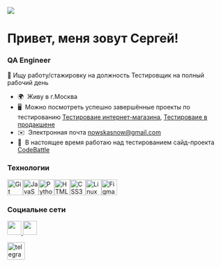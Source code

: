![](https://user-images.githubusercontent.com/18350557/176309783-0785949b-9127-417c-8b55-ab5a4333674e.gif) 
# Привет, меня зовут Сергей!

### QA Engineer
💼 Ищу работу/стажировку на должность Тестировщик на полный рабочий день

- 🌍  Живу в г.Москва
- 🖥️  Можно посмотреть успешно завершённые проекты по тестированию [Тестироваие интернет-магазина](http://github.com/Nowskas/qa-engineer-project-84), [Тестироваие в продакшене](http://github.com/Nowskas/qa-engineer-project-85)
- ✉️  Электронная почта [nowskasnow@gmail.com](mailto:nowskasnow@gmail.com) 
- 🚀  В настоящее время работаю над тестированием сайд-проекта [CodeBattle](http://codebattle.hexlet.io/)

### Технологии


<p align="left">
<a href="https://git-scm.com/" target="_blank" rel="noreferrer"><img src="https://raw.githubusercontent.com/danielcranney/readme-generator/main/public/icons/skills/git-colored.svg" width="36" height="36" alt="Git" /></a><a href="https://developer.mozilla.org/en-US/docs/Web/JavaScript" target="_blank" rel="noreferrer"><img src="https://raw.githubusercontent.com/danielcranney/readme-generator/main/public/icons/skills/javascript-colored.svg" width="36" height="36" alt="JavaScript" /></a><a href="https://www.python.org/" target="_blank" rel="noreferrer"><img src="https://raw.githubusercontent.com/danielcranney/readme-generator/main/public/icons/skills/python-colored.svg" width="36" height="36" alt="Python" /></a><a href="https://developer.mozilla.org/en-US/docs/Glossary/HTML5" target="_blank" rel="noreferrer"><img src="https://raw.githubusercontent.com/danielcranney/readme-generator/main/public/icons/skills/html5-colored.svg" width="36" height="36" alt="HTML5" /></a><a href="https://www.w3.org/TR/CSS/#css" target="_blank" rel="noreferrer"><img src="https://raw.githubusercontent.com/danielcranney/readme-generator/main/public/icons/skills/css3-colored.svg" width="36" height="36" alt="CSS3" /></a><a href="https://www.linux.org" target="_blank" rel="noreferrer"><img src="https://raw.githubusercontent.com/danielcranney/readme-generator/main/public/icons/skills/linux-colored.svg" width="36" height="36" alt="Linux" /></a><a href="https://www.figma.com/" target="_blank" rel="noreferrer"><img src="https://raw.githubusercontent.com/danielcranney/readme-generator/main/public/icons/skills/figma-colored.svg" width="36" height="36" alt="Figma" /></a></p>

### Социальне сети

<p align="left"> <a href="https://www.github.com/https://ru.hexlet.io/u/nowskas" target="_blank" rel="noreferrer"> <picture> <source media="(prefers-color-scheme: dark)" srcset="https://raw.githubusercontent.com/danielcranney/readme-generator/main/public/icons/socials/github-dark.svg" /> <source media="(prefers-color-scheme: light)" srcset="https://raw.githubusercontent.com/danielcranney/readme-generator/main/public/icons/socials/github.svg" /> <img src="https://raw.githubusercontent.com/danielcranney/readme-generator/main/public/icons/socials/github.svg" width="32" height="32" /> </picture> </a> <a href="http://www.instagram.com/kosmosserega" target="_blank" rel="noreferrer"> <picture> <source media="(prefers-color-scheme: dark)" srcset="undefined" /> <source media="(prefers-color-scheme: light)" srcset="https://raw.githubusercontent.com/danielcranney/readme-generator/main/public/icons/socials/instagram.svg" /> <img src="https://raw.githubusercontent.com/danielcranney/readme-generator/main/public/icons/socials/instagram.svg" width="32" height="32" /> </picture> </a></p> <a href="https://t.me/nowskas" target="_blank"><img src="https://cdn-icons-png.flaticon.com/512/2111/2111646.png" width="40" height="40" alt="telegram group" /></a>

